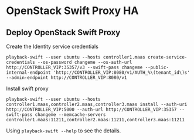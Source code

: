 # OpenStack Swift Proxy HA

## Deploy OpenStack Swift Proxy

Create the Identity service credentials

    playback-swift --user ubuntu --hosts controller1.maas create-service-credentials --os-password changeme --os-auth-url http://CONTROLLER_VIP:35357/v3 --swift-pass changeme --public-internal-endpoint 'http://CONTROLLER_VIP:8080/v1/AUTH_%\(tenant_id\)s' --admin-endpoint http://CONTROLLER_VIP:8080/v1

Install swift proxy

    playback-swift --user ubuntu --hosts controller1.maas,controller2.maas,controller3.maas install --auth-uri http://CONTROLLER_VIP:5000 --auth-url http://CONTROLLER_VIP:35357 --swift-pass changeme --memcache-servers controller1.maas:11211,controller2.maas:11211,controller3.maas:11211

Using `playback-swift --help` to see the details.